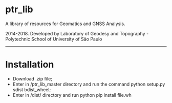 # ptr_lib
A library of resources for Geomatics and GNSS Analysis. 

2014-2018. Developed by Laboratory of Geodesy and Topography - Polytechnic School of University of São Paulo 

-------------

# Installation

* Download .zip file;
* Enter in /ptr_lib_master directory and run the command python setup.py sdist bdist_wheel;
* Enter in /dist/ directory and run python pip install file.wh

